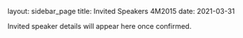 layout: sidebar_page
title: Invited Speakers 4M2015
date: 2021-03-31

Invited speaker details will appear here once confirmed.